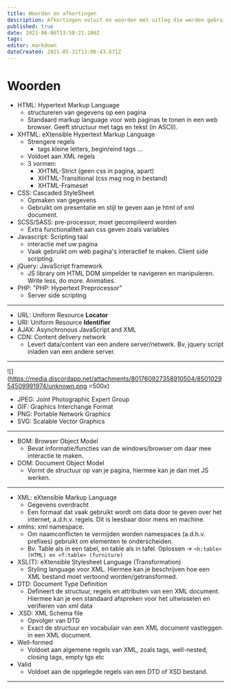 ```yaml
---
title: Woorden en afkortingen
description: Afkortingen voluit en woorden met uitleg die werden gebruikt tijdens de lessen
published: true
date: 2021-06-06T13:58:21.186Z
tags: 
editor: markdown
dateCreated: 2021-05-31T13:06:43.671Z
---
```


# Woorden

- HTML: Hypertext Markup Language
  - structureren van gegevens op een pagina
  - Standaard markup language voor web paginas te tonen in een web browser. Geeft structuur met tags en tekst (in ASCII).
- XHTML: eXtensible Hypertext Markup Language
  - Strengere regels
    - tags kleine letters, begin/eind tags ...
  - Voldoet aan XML regels
  - 3 vormen:
    - XHTML-Strict (geen css in pagina, apart)
    - XHTML-Transitional (css mag nog in bestand)
    - XHTML-Frameset
- CSS: Cascaded StyleSheet
  - Opmaken van gegevens
  - Gebruikt om presentatie en stijl te geven aan je html of xml document.
- SCSS/SASS: pre-processor, moet gecompileerd worden
  - Extra functionaliteit aan css geven zoals variables
- Javascript: Scripting taal
  - interactie met uw pagina
  - Vaak gebruikt om web pagina's interactief te maken. Client side scripting.
- jQuery: JavaScript framework
  - JS library om HTML DOM simpelder te navigeren en manipuleren. Write less, do more. Animaties.
- PHP: "PHP: Hypertext Preprocessor"
  - Server side scripting
---
- URL: Uniform Resource **Locator**
- URI: Uniform Resource **Identifier**
- AJAX: Asynchronous JavaScript and XML
- CDN: Content delivery network
  - Levert data/content van een andere server/netwerk. Bv, jquery script inladen van een andere server.
---
![](https://media.discordapp.net/attachments/801760927358910504/850102954509991974/unknown.png =500x)
- JPEG: Joint Photographic Expert Group
- GIF: Graphics Interchange Format
- PNG: Portable Network Graphics
- SVG: Scalable Vector Graphics
---
- BOM: Browser Object Model
  - Bevat informatie/functies van de windows/browser om daar mee interactie te maken.
- DOM: Document Object Model
  - Vormt de structuur op van je pagina, hiermee kan je dan met JS werken.
---
- XML: eXtensible Markup Language
  - Gegevens overdracht
  - Een formaat dat vaak gebruikt wordt om data door te geven over het internet, a.d.h.v. regels. Dit is leesbaar door mens en machine.
- xmlns: xml namespace.
  - Om naamconflicten te vermijden worden namespaces (a.d.h.v. prefixes) gebruikt om elementen te onderscheiden.
  - Bv. Table als in een tabel, en table als in tafel. Oplossen -> `<h:table> (HTML) en <f:table> (furniture)`
- XSL(T): eXtensible Stylesheet Language (Transformation)
  - Styling language voor XML. Hiermee kan je beschrijven hoe een XML bestand moet vertoond worden/getransformed.
- DTD: Document Type Definition
  - Defineert de structuur, regels en attributen van een XML document. Hiermee kan je een standaard afspreken voor het uitwisselen en verifieren van xml data
- .XSD: XML Schema file
  - Opvolger van DTD
  - Exact de structuur en vocabulair van een XML document vastleggen in een XML document.
- Well-formed
  - Voldoet aan algemene regels van XML, zoals tags, well-nested, closing tags, empty tgs etc
- Valid
  - Voldoet aan de opgelegde regels van een DTD of XSD bestand.  
---